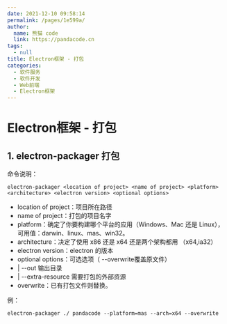 ```yaml
---
date: 2021-12-10 09:58:14
permalink: /pages/1e599a/
author: 
  name: 熊猫 code
  link: https://pandacode.cn
tags: 
  - null
title: Electron框架 - 打包
categories: 
  - 软件服务
  - 软件开发
  - Web前端
  - Electron框架
---
```

# Electron框架 - 打包

## 1. electron-packager 打包

命令说明：

```shell
electron-packager <location of project> <name of project> <platform> <architecture> <electron version> <optional options>
```

- location of project：项目所在路径
- name of project：打包的项目名字
- platform：确定了你要构建哪个平台的应用（Windows、Mac 还是 Linux），可用值：darwin、linux、mas、win32。
- architecture：决定了使用 x86 还是 x64 还是两个架构都用 （x64,ia32）
- electron version：electron 的版本
- optional options：可选选项（ --overwrite覆盖原文件）
- | --out 输出目录
- | --extra-resource 需要打包的外部资源
- overwrite：已有打包文件则替换。

例：

```shell
electron-packager ./ pandacode --platform=mas --arch=x64 --overwrite
```

